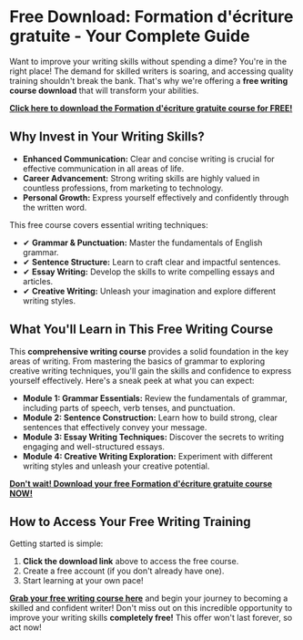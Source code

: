 # Free Download: Formation d'écriture gratuite - Your Complete Guide

Want to improve your writing skills without spending a dime? You're in the right place! The demand for skilled writers is soaring, and accessing quality training shouldn't break the bank. That's why we're offering a **free writing course download** that will transform your abilities.

[**Click here to download the Formation d'écriture gratuite course for FREE!**](https://udemywork.com/formation-d-ecriture-gratuite)

## Why Invest in Your Writing Skills?

*   **Enhanced Communication:** Clear and concise writing is crucial for effective communication in all areas of life.
*   **Career Advancement:** Strong writing skills are highly valued in countless professions, from marketing to technology.
*   **Personal Growth:** Express yourself effectively and confidently through the written word.

This free course covers essential writing techniques:

*   ✔ **Grammar & Punctuation:** Master the fundamentals of English grammar.
*   ✔ **Sentence Structure:** Learn to craft clear and impactful sentences.
*   ✔ **Essay Writing:** Develop the skills to write compelling essays and articles.
*   ✔ **Creative Writing:** Unleash your imagination and explore different writing styles.

## What You'll Learn in This Free Writing Course

This **comprehensive writing course** provides a solid foundation in the key areas of writing. From mastering the basics of grammar to exploring creative writing techniques, you'll gain the skills and confidence to express yourself effectively. Here's a sneak peek at what you can expect:

*   **Module 1: Grammar Essentials:** Review the fundamentals of grammar, including parts of speech, verb tenses, and punctuation.
*   **Module 2: Sentence Construction:** Learn how to build strong, clear sentences that effectively convey your message.
*   **Module 3: Essay Writing Techniques:** Discover the secrets to writing engaging and well-structured essays.
*   **Module 4: Creative Writing Exploration:** Experiment with different writing styles and unleash your creative potential.

[**Don't wait! Download your free Formation d'écriture gratuite course NOW!**](https://udemywork.com/formation-d-ecriture-gratuite)

## How to Access Your Free Writing Training

Getting started is simple:

1.  **Click the download link** above to access the free course.
2.  Create a free account (if you don't already have one).
3.  Start learning at your own pace!

**[Grab your free writing course here](https://udemywork.com/formation-d-ecriture-gratuite)** and begin your journey to becoming a skilled and confident writer! Don't miss out on this incredible opportunity to improve your writing skills **completely free!** This offer won't last forever, so act now!
